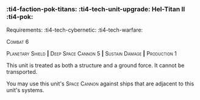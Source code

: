 ### :ti4-faction-pok-titans: :ti4-tech-unit-upgrade: **Hel-Titan II** :ti4-pok:

Requirements: :ti4-tech-cybernetic: :ti4-tech-warfare:

<span style="font-variant:small-caps;">Combat 6</span>

<span style="font-variant:small-caps;">Planetary Shield</span> __|__ <span style="font-variant:small-caps;">Deep Space Cannon</span> 5 __|__ <span style="font-variant:small-caps;">Sustain Damage</span> __|__ <span style="font-variant:small-caps;">Production</span> 1

This unit is treated as both a structure and a ground force.
It cannot be transported.

You may use this unit's <span style="font-variant:small-caps;">Space Cannon</span> against ships that are adjacent to this unit's systems.

